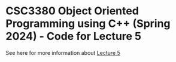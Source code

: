 # CSC3380 Object Oriented Programming using C++ (Spring 2024) - Code for Lecture 5

See here for more information about [Lecture 5][lecture5]

[lecture5]: https://teaching.hkaiser.org/spring2024/csc3380/course/lecture5.html
